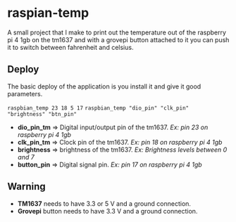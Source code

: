 # raspian-temp

A small project that I make to print out the temperature out of the raspberry pi 4 1gb on the tm1637 and with a grovepi button attached to it you can push it to switch between fahrenheit and celsius.

## Deploy

The basic deploy of the application is you install it and give it good parameters.

`raspbian_temp 23 18 5 17`
`raspbian_temp "dio_pin" "clk_pin" "brightness" "btn_pin"`

* **dio_pin_tm** => Digital input/output pin of the tm1637. *Ex: pin 23 on raspberry pi 4 1gb*
* **clk_pin_tm** => Clock pin of the tm1637. *Ex: pin 18 on raspberry pi 4 1gb*
* **brightness** => brightness of the tm1637. *Ex: Brightness levels between 0 and 7*
* **button_pin** => Digital signal pin. *Ex: pin 17 on raspberry pi 4 1gb*

## Warning

* **TM1637** needs to have 3.3 or 5 V and a ground connection.
* **Grovepi** button needs to have 3.3 V and a ground connection.